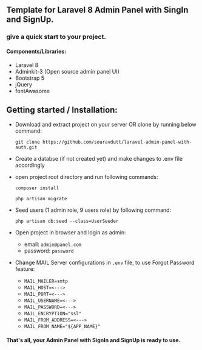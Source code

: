 ## Template for Laravel 8 Admin Panel with SingIn and SignUp.
### give a quick start to your project.

#### Components/Libraries:
* Laravel 8
* Adminkit-3 (Open source admin panel UI)
* Bootstrap 5
* jQuery
* fontAwasome

## Getting started / Installation:
* Download and extract project on your server OR clone by running below command:
    ```
    git clone https://github.com/souravdutt/laravel-admin-panel-with-auth.git
    ```
* Create a databse (if not created yet) and make changes to .env file accordingly
* open project root directory and run following commands:

    ```
    composer install
    ```
    ```
    php artisan migrate
    ```
* Seed users (1 admin role, 9 users role) by following command:
    ```
    php artisan db:seed --class=UserSeeder
    ```
* Open project in browser and login as admin:
  - email: ```admin@panel.com```
  - password: ```password```
  
* Change MAIL Server configurations in ```.env``` file, to use Forgot Password feature:
  - ```MAIL_MAILER=smtp```
  - ```MAIL_HOST=<--->```
  - ```MAIL_PORT=<--->```
  - ```MAIL_USERNAME=<--->```
  - ```MAIL_PASSWORD=<--->```
  - ```MAIL_ENCRYPTION="ssl"```
  - ```MAIL_FROM_ADDRESS=<--->```
  - ```MAIL_FROM_NAME="${APP_NAME}"```

#### That's all, your Admin Panel with SignIn and SignUp is ready to use. 

